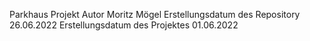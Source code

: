 Parkhaus Projekt
Autor Moritz Mögel
Erstellungsdatum des Repository 26.06.2022
Erstellungsdatum des Projektes 01.06.2022
